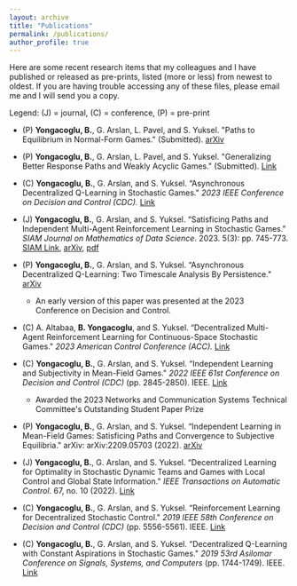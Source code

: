 ```yaml
---
layout: archive
title: "Publications"
permalink: /publications/
author_profile: true
---
```


Here are some recent research items that my colleagues and I have published or released as pre-prints, listed (more or less) from newest to oldest. If you are having trouble accessing any of these files, please email me and I will send you a copy.

Legend: (J) = journal, (C) = conference, (P) = pre-print  

- (P) **Yongacoglu, B.**, G. Arslan, L. Pavel, and S. Yuksel. "Paths to Equilibrium in Normal-Form Games." (Submitted). [arXiv](https://arxiv.org/abs/2403.18079)

- (P) **Yongacoglu, B.**, G. Arslan, L. Pavel, and S. Yuksel. "Generalizing Better Response Paths and Weakly Acyclic Games." (Submitted). [Link](https://arxiv.org/abs/2403.18086)

- (C) **Yongacoglu, B.**, G. Arslan, and S. Yuksel. “Asynchronous Decentralized Q-Learning in Stochastic Games." *2023 IEEE Conference on Decision and Control (CDC).* [Link](https://ieeexplore.ieee.org/document/10383194)

- (J) **Yongacoglu, B.**, G. Arslan, and S. Yuksel. “Satisficing Paths and Independent Multi-Agent Reinforcement Learning in Stochastic Games." *SIAM Journal on Mathematics of Data Science*. 2023. 5(3): pp. 745-773. [SIAM Link](https://epubs.siam.org/doi/abs/10.1137/22M1515112), [arXiv](https://arxiv.org/abs/2110.04638), [pdf](http://yongac.github.io/files/satisficing.pdf)

- (P) **Yongacoglu, B.**, G. Arslan, and S. Yuksel. “Asynchronous Decentralized Q-Learning: Two Timescale Analysis By Persistence." [arXiv](https://arxiv.org/abs/2308.03239)
  * An early version of this paper was presented at the 2023 Conference on Decision and Control.


- (C) A. Altabaa, **B. Yongacoglu**, and S. Yuksel. “Decentralized Multi-Agent Reinforcement Learning for Continuous-Space Stochastic Games." *2023 American Control Conference (ACC).* [Link](https://ieeexplore.ieee.org/document/10155828)


- (C) **Yongacoglu, B.**, G. Arslan, and S. Yuksel. “Independent Learning and Subjectivity in Mean-Field Games." *2022 IEEE 61st Conference on Decision and Control (CDC)* (pp. 2845-2850). IEEE. [Link](https://ieeexplore.ieee.org/document/9992399)
  * Awarded the 2023 Networks and Communication Systems Technical Committee's Outstanding Student Paper Prize


- (P) **Yongacoglu, B.**, G. Arslan, and S. Yuksel. “Independent Learning in Mean-Field Games: Satisficing Paths and Convergence to Subjective Equilibria." arXiv: arXiv:2209.05703 (2022). [arXiv](https://arxiv.org/abs/2209.05703)


- (J) **Yongacoglu, B.**, G. Arslan, and S. Yuksel. “Decentralized Learning for Optimality in Stochastic Dynamic Teams and Games with Local Control and Global State Information." *IEEE Transactions on Automatic Control.* 67, no. 10 (2022). [Link](https://ieeexplore.ieee.org/document/9580732)

 
- (C) **Yongacoglu, B.**, G. Arslan, and S. Yuksel. “Reinforcement Learning for Decentralized Stochastic Control." *2019 IEEE 58th Conference on Decision and Control (CDC)* (pp. 5556-5561). IEEE. [Link](https://ieeexplore.ieee.org/document/9030158)

- (C) **Yongacoglu, B.**, G. Arslan, and S. Yuksel. “Decentralized Q-Learning with Constant Aspirations in Stochastic Games." *2019 53rd Asilomar Conference on Signals, Systems, and Computers* (pp. 1744-1749). IEEE. [Link](https://ieeexplore.ieee.org/document/9049021)

